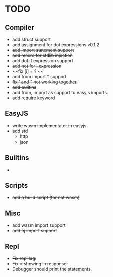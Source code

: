 # TODO

## Compiler
- add struct support
- ~~add assignment for dot expressions~~ v0.1.2
- ~~add import statement support~~
- ~~add macro for stdlib injection~~
- add dot.if expression support
- ~~add not for ! expression~~
- ~~fix [i] = ? ~~
- add from import * support
- ~~fix ' and " not working together.~~
- ~~add builtins~~
- add from, import as support to easyjs imports.
- add require keyword

## EasyJS
- ~~write wasm implementator in easyjs~~
- add std
    - http
    - json

## Builtins
- 

## Scripts
- ~~add a build script (for not wasm)~~

## Misc
- add wasm import support
- ~~add ej import support~~

## Repl
- ~~Fix repl lag.~~
- ~~Fix > showing in response.~~
- Debugger should print the statements.